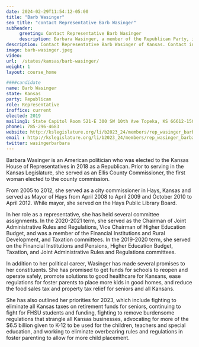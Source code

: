 ```yaml
---
date: 2024-02-29T11:54:12-05:00
title: "Barb Wasinger"
seo_title: "contact Representative Barb Wasinger"
subheader:
     greeting: Contact Representative Barb Wasinger
     description: Barbara Wasinger, a member of the Republican Party, is an American politician serving in the Kansas House of Representatives, representing District 111. She assumed office in 2019.
description: Contact Representative Barb Wasinger of Kansas. Contact information for Barb Wasinger includes email address, phone number, and mailing address.
image: barb-wasinger.jpeg
video:
url:  /states/kansas/barb-wasinger/
weight: 1
layout: course_home

####candidate
name: Barb Wasinger
state: Kansas
party: Republican
role: Representative
inoffice: current
elected: 2019
mailing1: State Capitol Room 521-E 300 SW 10th Ave Topeka, KS 66612-1504
phone1: 785-296-4683
website: http://kslegislature.org/li/b2023_24/members/rep_wasinger_barbara_1/
email : http://kslegislature.org/li/b2023_24/members/rep_wasinger_barbara_1/
twitter: wasingerbarbara
---
```


Barbara Wasinger is an American politician who was elected to the Kansas House of Representatives in 2018 as a Republican. Prior to serving in the Kansas Legislature, she served as an Ellis County Commissioner, the first woman elected to the county commission.

From 2005 to 2012, she served as a city commissioner in Hays, Kansas and served as Mayor of Hays from April 2008 to April 2009 and October 2010 to April 2012. While mayor, she served on the Hays Public Library Board.

In her role as a representative, she has held several committee assignments. In the 2020-2021 term, she served as the Chairman of Joint Administrative Rules and Regulations, Vice Chairman of Higher Education Budget, and was a member of the Financial Institutions and Rural Development, and Taxation committees. In the 2019-2020 term, she served on the Financial Institutions and Pensions, Higher Education Budget, Taxation, and Joint Administrative Rules and Regulations committees.

In addition to her political career, Wasinger has made several promises to her constituents. She has promised to get funds for schools to reopen and operate safely, promote solutions to good healthcare for Kansans, ease regulations for foster parents to place more kids in good homes, and reduce the food sales tax and property tax relief for seniors and all Kansans.

She has also outlined her priorities for 2023, which include fighting to eliminate all Kansas taxes on retirement funds for seniors, continuing to fight for FHSU students and funding, fighting to remove burdensome regulations that strangle all Kansas businesses, advocating for more of the $6.5 billion given to K-12 to be used for the children, teachers and special education, and working to eliminate overbearing rules and regulations in foster parenting to allow for more child placement.
